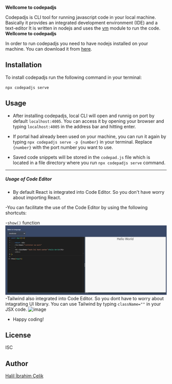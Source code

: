 **Wellcome to codepadjs**

Codepadjs is CLI tool for running javascript code in your local machine. Basically it provides an integrated development environment (IDE) and a text-editor It is written in nodejs and uses the [vm](https://nodejs.org/api/vm.html) module to run the code.
**Wellcome to codepadjs**

In order to run codepadjs you need to have nodejs installed on your machine. You can download it from [here](https://nodejs.org/en/download/).

## Installation

To install codepadjs run the following command in your terminal:

`npx codepadjs serve`

## Usage

- After installing codepadjs, local CLI will open and runnig on port by default `localhost:4005`. You can access it by opening your browser and typing `localhost:4005` in the address bar and hitting enter.

- If portal had already been used on your machine, you can run it again by typing `npx codepadjs serve -p {number}` in your terminal. Replace `{number}` with the port number you want to use.

- Saved code snippets will be stored in the `codepad.js` file which is located in a file directory where you run `npx codepadjs serve` command.

---

##### Usage of Code Editor

- By default React is integrated into Code Editor. So you don't have worry about importing React.

-You can facilitate the use of the Code Editor by using the following shortcuts:

-`show()` function ![image](assets/show.png)
-Tailwind also integrated into Code Editor. So you dont have to worry about intagrating UI library. You can use Tailwind by typing `className=""` in your JSX code. ![image](assets/tailwind.png)

- Happy coding!

## License

ISC

## Author

[Halil İbrahim Çelik](https://www.linkedin.com/in/halil-ibrahim-celik/)
